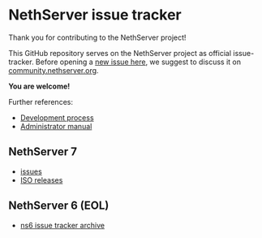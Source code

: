 # NethServer issue tracker

Thank you for contributing to the NethServer project!

This GitHub repository serves on the NethServer project as official
issue-tracker.  Before opening a [new issue here](https://github.com/NethServer/dev/issues/new/choose), we suggest to discuss it on
[community.nethserver.org](http://community.nethserver.org).

**You are welcome!**

Further references:

* [Development process](http://docs.nethserver.org/projects/nethserver-devel/en/latest/development_process.html)
* [Administrator manual](http://docs.nethserver.org/en/latest/)

## NethServer 7

* [issues](https://github.com/NethServer/dev/issues)
* [ISO releases](http://docs.nethserver.org/en/latest/nscom_releases.html)

## NethServer 6 (EOL)

* [ns6 issue tracker archive](http://dev.nethserver.org)

